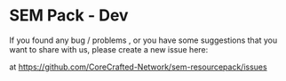# SEM Pack - Dev

If you found any bug / problems , or you have some suggestions that you want to share with us, please create a new issue here:

at https://github.com/CoreCrafted-Network/sem-resourcepack/issues
